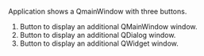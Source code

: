 Application shows a QmainWindow with three buttons. 

1) Button to display an additional QMainWindow window.
2) Button to display an additional QDialog window.
3) Button to display an additional QWidget window.
